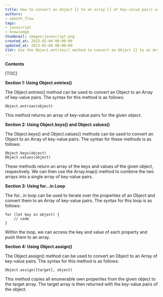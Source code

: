 ```yaml
---
title: How to convert an object {} to an array [] of key-value pairs using javascript?
authors:
- smooth_flow
tags:
- javascript
- knowledge
thumbnail: images/javascript.png
created_at: 2023-02-04 00:00:00
updated_at: 2023-02-04 00:00:00
tldr: Use the Object.entries() method to convert an Object {} to an Array [] of key-value pairs in JavaScript.
---
```


**Contents**

[TOC]

**Section 1: Using Object.entries()**

The Object.entries() method can be used to convert an Object to an Array of key-value pairs. The syntax for this method is as follows:

```
Object.entries(object)
```

This method returns an array of key-value pairs for the given object.

**Section 2: Using Object.keys() and Object.values()**

The Object.keys() and Object.values() methods can be used to convert an Object to an Array of key-value pairs. The syntax for these methods is as follows:

```
Object.keys(object)
Object.values(object)
```

These methods return an array of the keys and values of the given object, respectively. We can then use the Array.map() method to combine the two arrays into a single array of key-value pairs.

**Section 3: Using for…in Loop**

The for…in loop can be used to iterate over the properties of an Object and convert them to an Array of key-value pairs. The syntax for this loop is as follows:

```
for (let key in object) {
    // code
}
```

Within the loop, we can access the key and value of each property and push them to an array.

**Section 4: Using Object.assign()**

The Object.assign() method can be used to convert an Object to an Array of key-value pairs. The syntax for this method is as follows:

```
Object.assign([target], object)
```

This method copies all enumerable own properties from the given object to the target array. The target array is then returned with the key-value pairs of the object.
